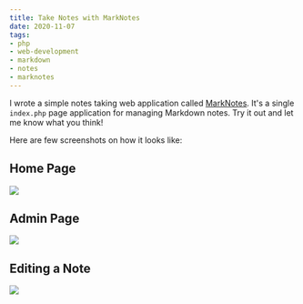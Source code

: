 ```yaml
---
title: Take Notes with MarkNotes
date: 2020-11-07
tags:
- php
- web-development
- markdown
- notes
- marknotes
---
```


I wrote a simple notes taking web application called [MarkNotes](https://github.com/zemian/marknotes). It's a single `index.php` page application for managing Markdown notes. Try it out and let me know what you think!

Here are few screenshots on how it looks like:

## Home Page
![](/resources/images/posts/2020/marknotes1.png)

## Admin Page
![](/resources/images/posts/2020/marknotes2.png)

## Editing a Note
![](/resources/images/posts/2020/marknotes3.png)
